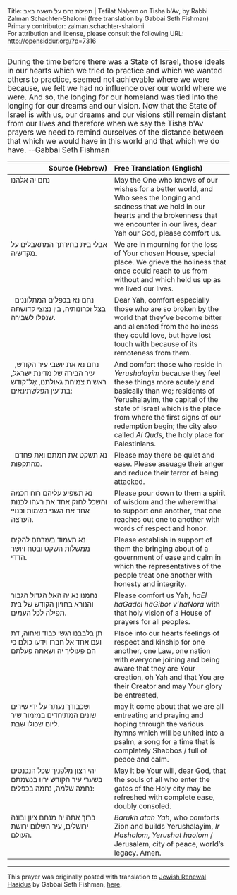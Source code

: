 <html>
<head></head>
<body>
Title: תפילת נחם על תשעה באב | Tefilat Naḥem on Tisha b'Av, by Rabbi Zalman Schachter-Shalomi (free translation by Gabbai Seth Fishman)<br />
Primary contributor: zalman.schachter-shalomi<br />
For attribution and license, please consult the following URL: <a href="http://opensiddur.org/?p=7316">http://opensiddur.org/?p=7316</a>
<p />
<hr />

<div class="english" style="font-size: 1.2em;">
During the time before there was a State of Israel, those ideals in our hearts which we tried to practice and which we wanted others to practice, seemed not achievable where we were because, we felt we had no influence over our world where we were. And so, the longing for our homeland was tied into the longing for our dreams and our vision. Now that the State of Israel is with us, our dreams and our visions still remain distant from our lives and therefore when we say the Tisha b'Av prayers we need to remind ourselves of the distance between that which we would have in this world and that which we do have. --Gabbai Seth Fishman
</div>

<table style="margin-left: auto;margin-right: auto;" class="draggable">
<thead><tr><th id="x" style="text-align: right;">Source (Hebrew)</th><th style="text-align: left;">Free Translation (English)</th></tr></thead>
<tbody>
<tr>
<td style="vertical-align:top;" width="46%">
<div class="liturgy"><span lang="he">
נחם יה אלהנו 
</span></div></td>
 
<td style="vertical-align:top;" width="53%"><div class="english">
May the One who knows of our wishes for a better world, 
and Who sees the longing and sadness that we hold in our hearts 
and the brokenness that we encounter in our lives, 
dear Yah our God, 
please comfort us. 
</div></td></tr>


<tr><td style="vertical-align:top;" width="46%"><div class="liturgy"><span lang="he">
אבלי בית בחירתך 
המתאבלים על מקדשיה. 
</span></div></td>
 
<td style="vertical-align:top;" width="53%"><div class="english">
We are in mourning for the loss of Your chosen House, special place. 
We grieve the holiness that once could reach to us from without 
and which held us up as we lived our lives. 
</div></td></tr>


<tr><td style="vertical-align:top;" width="46%"><div class="liturgy"><span lang="he">
&nbsp;
נחם נא בכפלים המתלוננים בצל זכרונותיה, 
בין נצוצי קדושתה שנפלו לשבירה. 
</span></div></td>
 
<td style="vertical-align:top;" width="53%"><div class="english">
Dear Yah, 
comfort especially those who are so broken by the world 
that they’ve become bitter and alienated from the holiness they could love, 
but have lost touch with because of its remoteness from them. 
</div></td></tr>


<tr><td style="vertical-align:top;" width="46%"><div class="liturgy"><span lang="he">
נחם נא את יושבי עיר הקודש, 
&nbsp;
עיר הבירה של מדינת ישראל, 
ראשית צמיחת גאולתנו, 
אַל־קוּדשׂ בת־עין הפלשתינאים: 
</span></div></td>
 
<td style="vertical-align:top;" width="53%"><div class="english">
And comfort those who reside in <em>Yerushalayim</em> 
because they feel these things more acutely and basically than we; 
residents of Yerushalayim, the capital of the state of Israel 
which is the place from where the first signs of our redemption begin; 
the city also called <em>Al Quds</em>, the holy place for Palestinians. 
</div></td></tr>


<tr><td style="vertical-align:top;" width="46%"><div class="liturgy"><span lang="he">
&nbsp;
נא תשקט את חמתם 
ואת פחדם מהתקפות. 
</span></div></td>
 
<td style="vertical-align:top;" width="53%"><div class="english">
Please may there be quiet and ease. 
Please assuage their anger and reduce their terror of being attacked. 
</div></td></tr>


<tr><td style="vertical-align:top;" width="46%"><div class="liturgy"><span lang="he">
נא תשפיע עליהם 
רוח חכמה והשכל 
לחזק אחד את רעהו 
לכנות אחד את השני בשמות 
וכנויי הערצה. 
</span></div></td>
 
<td style="vertical-align:top;" width="53%"><div class="english">
Please pour down to them 
a spirit of wisdom 
and the wherewithal to support one another, 
that one reaches out one to another 
with words of respect and honor. 
</div></td></tr>


<tr><td style="vertical-align:top;" width="46%"><div class="liturgy"><span lang="he">
נא תעמוד בעזרתם 
להקים ממשלות השקט 
ובטח ויושר הדדי.
</span></div></td>
 
<td style="vertical-align:top;" width="53%"><div class="english">
Please establish in support of them 
the bringing about of a government of ease and calm 
in which the representatives of the people treat one another with honesty and integrity.
</div></td></tr>


<tr><td style="vertical-align:top;" width="46%"><div class="liturgy"><span lang="he">
נחמנו נא יה האל הגדול הגבור והנורא 
בחזיון הקודש של בית תפילה לכל העמים. 
</span></div></td>
 
<td style="vertical-align:top;" width="53%"><div class="english">
Please comfort us Yah, <em>haEl haGadol haGibor v’haNora</em> 
with that holy vision of a House of prayers for all peoples. 
</div></td></tr>


<tr><td style="vertical-align:top;" width="46%"><div class="liturgy"><span lang="he">
תן בלבבנו רגשי כבוד ואחוה, 
דת ועם אחד אל חברו וידעו כולם 
כי הם פעוליך יה ושאתה פעלתם 
</span></div></td>
 
<td style="vertical-align:top;" width="53%"><div class="english">
Place into our hearts feelings of respect and kinship for one another, 
one Law, one nation with everyone joining and being aware 
that they are Your creation, oh Yah and that You are their Creator and may Your glory be entreated, 
</div></td></tr>


<tr><td style="vertical-align:top;" width="46%"><div class="liturgy"><span lang="he">
ושכבודך נעתר על ידי שירים שונים המתיחדים 
במזמור שיר ליום שכולו שבת. 
</span></div></td>
 
<td style="vertical-align:top;" width="53%"><div class="english">
may it come about that we are all entreating and praying and hoping through the various hymns which will be united into a psalm, 
a song for a time that is completely Shabbos / full of peace and calm. 
</div></td></tr>


<tr><td style="vertical-align:top;" width="46%"><div class="liturgy"><span lang="he">
יהי רצון מלפניך 
שכל הנכנסים בשערי עיר הקודש 
ירווּ בנשמתם נחמה שלמה, 
נחמה בכפלים: 
</span></div></td>
 
<td style="vertical-align:top;" width="53%"><div class="english">
May it be Your will, dear God, 
that the souls of all who enter the gates of the Holy city 
may be refreshed with complete ease, 
doubly consoled. 
</div></td></tr>


<tr><td style="vertical-align:top;" width="46%"><div class="liturgy"><span lang="he">
ברוך אתה יה מנחם ציון ובונה ירושלים, 
עיר השלום ירושת העולם.
</span></div></td>
 
<td style="vertical-align:top;" width="53%"><div class="english">
<em>Barukh atah Yah</em>, who comforts Zion and builds Yerushalayim,
<em>Ir Hashalom, Yerushat haolom</em> / Jerusalem, city of peace, world’s legacy. 
Amen.
</td></tr>
</tbody></table>

<hr />

This prayer was originally posted with translation to <a href="http://www.jewishrenewalhasidus.org">Jewish Renewal Hasidus</a> by Gabbai Seth Fishman, <a href="http://www.jewishrenewalhasidus.org/wordpress/?p=961">here</a>.
</body>
</html>